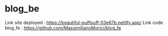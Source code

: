 # blog_be

Link site deployed : https://beautiful-puffpuff-03e67b.netlify.app/
Link code blog_fe : https://github.com/MassimilianoMorici/blog_fe
